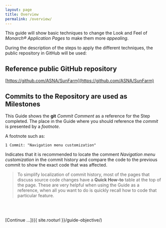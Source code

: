 ```yaml
---
layout: page
title: Overview
permalink: /overview/
---
```


This guide will show basic techniques to change the Look and Feel of *Monarch&reg; Application Pages* to make them more *appealing*.

During the description of the steps to apply the different techniques, the public repository in GitHub will be used:

## Reference public GitHub repository

[https://github.com/ASNA/SunFarm](https://github.com/ASNA/SunFarm)
   

## Commits to the Repository are used as Milestones

This Guide shows the **git** *Commit Comment* as a reference for the Step completed. The place in the Guide where you should reference the *commit* is presented by a *footnote*.

A footnote such as:
~~~
1 Commit: "Navigation menu customization"
~~~

Indicates that it is recommended to locate the comment *Navigation menu customization* in the commit history and compare the code to the previous commit to show the exact code that was affected.

> To simplify localization of commit history, most of the pages that discuss source code changes have a **Quick How-to** table at the top of the page. These are very helpful when using the Guide as a reference, when all you want to do is quickly recall how to code that particular feature. 

<br>
<br>

[Continue ...]({{ site.rooturl }}/guide-objective/)